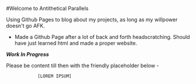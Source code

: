 #Welcome to Antithetical Parallels

Using Github Pages to blog about my projects, as long as my willpower doesn't go AFK.

* Made a Github Page after a lot of back and forth headscratching. Should have just learned html and made a proper website.

***Work In Progress***

Please be content till then with the friendly placeholder below - 

                [LOREM IPSUM]
